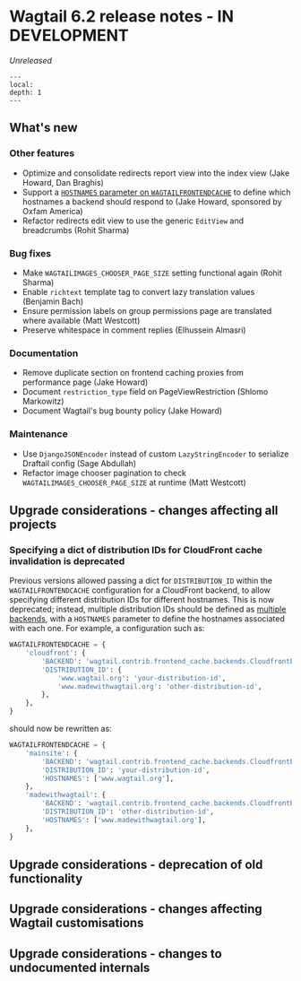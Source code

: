 # Wagtail 6.2 release notes - IN DEVELOPMENT

_Unreleased_

```{contents}
---
local:
depth: 1
---
```

## What's new


### Other features

 * Optimize and consolidate redirects report view into the index view (Jake Howard, Dan Braghis)
 * Support a [`HOSTNAMES` parameter on `WAGTAILFRONTENDCACHE`](frontendcache_multiple_backends) to define which hostnames a backend should respond to (Jake Howard, sponsored by Oxfam America)
 * Refactor redirects edit view to use the generic `EditView` and breadcrumbs (Rohit Sharma)

### Bug fixes

 * Make `WAGTAILIMAGES_CHOOSER_PAGE_SIZE` setting functional again (Rohit Sharma)
 * Enable `richtext` template tag to convert lazy translation values (Benjamin Bach)
 * Ensure permission labels on group permissions page are translated where available (Matt Westcott)
 * Preserve whitespace in comment replies (Elhussein Almasri)


### Documentation

 * Remove duplicate section on frontend caching proxies from performance page (Jake Howard)
 * Document `restriction_type` field on PageViewRestriction (Shlomo Markowitz)
 * Document Wagtail's bug bounty policy (Jake Howard)


### Maintenance

 * Use `DjangoJSONEncoder` instead of custom `LazyStringEncoder` to serialize Draftail config (Sage Abdullah)
 * Refactor image chooser pagination to check `WAGTAILIMAGES_CHOOSER_PAGE_SIZE` at runtime (Matt Westcott)


## Upgrade considerations - changes affecting all projects

### Specifying a dict of distribution IDs for CloudFront cache invalidation is deprecated

Previous versions allowed passing a dict for `DISTRIBUTION_ID` within the `WAGTAILFRONTENDCACHE` configuration for a CloudFront backend, to allow specifying different distribution IDs for different hostnames. This is now deprecated; instead, multiple distribution IDs should be defined as [multiple backends](frontendcache_multiple_backends), with a `HOSTNAMES` parameter to define the hostnames associated with each one. For example, a configuration such as:

```python
WAGTAILFRONTENDCACHE = {
    'cloudfront': {
        'BACKEND': 'wagtail.contrib.frontend_cache.backends.CloudfrontBackend',
        'DISTRIBUTION_ID': {
            'www.wagtail.org': 'your-distribution-id',
            'www.madewithwagtail.org': 'other-distribution-id',
        },
    },
}
```

should now be rewritten as:

```python
WAGTAILFRONTENDCACHE = {
    'mainsite': {
        'BACKEND': 'wagtail.contrib.frontend_cache.backends.CloudfrontBackend',
        'DISTRIBUTION_ID': 'your-distribution-id',
        'HOSTNAMES': ['www.wagtail.org'],
    },
    'madewithwagtail': {
        'BACKEND': 'wagtail.contrib.frontend_cache.backends.CloudfrontBackend',
        'DISTRIBUTION_ID': 'other-distribution-id',
        'HOSTNAMES': ['www.madewithwagtail.org'],
    },
}
```


## Upgrade considerations - deprecation of old functionality

## Upgrade considerations - changes affecting Wagtail customisations

## Upgrade considerations - changes to undocumented internals
